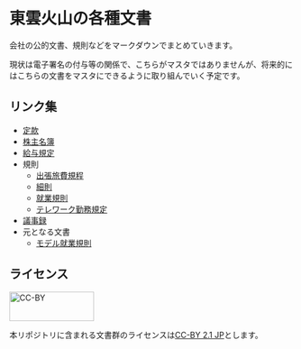  # 東雲火山の各種文書

 会社の公的文書、規則などをマークダウンでまとめていきます。

 現状は電子署名の付与等の関係で、こちらがマスタではありませんが、将来的にはこちらの文書をマスタにできるように取り組んでいく予定です。

 ## リンク集

- [定款](./定款.md)
- [株主名簿](./株主名簿.md)
- [給与規定](./draft/給与規定.md)
- 規則
	- [出張旅費規程](./rules/出張旅費規程.md)
	- [細則](./rules/細則.md)
	- [就業規則](./rules/就業規則.md)
	- [テレワーク勤務規定](./rules/テレワーク勤務規定.md)
- [議事録](./議事録/)
- 元となる文書
	- [モデル就業規則](./draft/モデル就業規則.md)

 ## ライセンス

<img src="assets/by.svg" width="150" height="52" alt="CC-BY" />

 本リポジトリに含まれる文書群のライセンスは[CC-BY 2.1 JP](https://creativecommons.org/licenses/by/2.1/jp/legalcode)とします。


